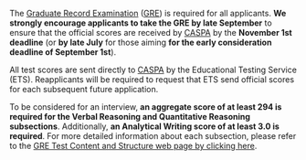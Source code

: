 The [Graduate Record Examination][gre] ([GRE][gre]) is required for all applicants. **We strongly encourage applicants to take the GRE by late September** to ensure that the official scores are received by [CASPA][caspa] by the **November 1st deadline** (or **by late July** for those aiming **for the early consideration deadline of September 1st**). 

All test scores are sent directly to [CASPA][caspa] by the Educational Testing Service (ETS). Reapplicants will be required to request that ETS send official scores for each subsequent future application. 

To be considered for an interview, **an aggregate score of at least 294 is required for the Verbal Reasoning and Quantitative Reasoning subsections**. Additionally, **an Analytical Writing score of at least 3.0 is required**. For more detailed information about each subsection, please refer to the [GRE Test Content and Structure web page by clicking here][gre-structure]. 

[caspa]: https://portal.caspaonline.org/
[gre]: http://www.ets.org/gre/
[gre-structure]: http://www.ets.org/gre/revised_general/about/content/